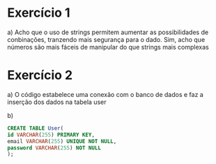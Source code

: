 # Exercício 1

a) Acho que o uso de strings permitem aumentar as possibilidades de conbinações, tranzendo mais segurança para o dado. Sim, acho que números são mais fáceis de manipular do que strings mais complexas

# Exercício 2

a) O código estabelece uma conexão com o banco de dados e faz a inserção dos dados na tabela user

b)

```SQL
CREATE TABLE User(
id VARCHAR(255) PRIMARY KEY,
email VARCHAR(255) UNIQUE NOT NULL,
password VARCHAR(255) NOT NULL
);
```
